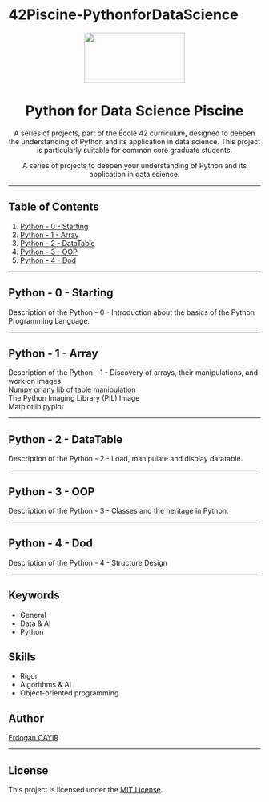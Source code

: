# 42Piscine-PythonforDataScience
<p align="center">
  <img width="200" height="100" src="[https://raw.githubusercontent.com/42-AI/bootcamp_machine-learning/master/assets/42ai_logo.png](https://github.com/erdogancayir/42Piscine-PythonforDataScience/assets/94300378/d7e0eb0f-5dab-4240-97c7-87f96fd0f9ab
)">
</p>
<h1 align="center">Python for Data Science Piscine</h1>

<p align="center">
  A series of projects, part of the École 42 curriculum, designed to deepen the understanding of Python and its application in data science. This project is particularly suitable for common core graduate students.
</p>
<p align="center">
  A series of projects to deepen your understanding of Python and its application in data science.
</p>

<hr/>

## Table of Contents

1. [Python - 0 - Starting](#python-0-starting)
2. [Python - 1 - Array](#python-1-array)
3. [Python - 2 - DataTable](#python-2-datatable)
4. [Python - 3 - OOP](#python-3-oop)
5. [Python - 4 - Dod](#python-4-dod)

<hr/>

## Python - 0 - Starting
Description of the Python - 0 -
Introduction about the basics of the Python Programming Language. 

<hr/>

## Python - 1 - Array
Description of the Python - 1 -
Discovery of arrays, their manipulations, and work on images. <br>
Numpy or any lib of table manipulation<br>
The Python Imaging Library (PIL) Image<br>
Matplotlib pyplot <Br>
<hr/>

## Python - 2 - DataTable
Description of the Python - 2 -
Load, manipulate and display datatable. 
<hr/>

## Python - 3 - OOP
Description of the Python - 3 -
Classes and the heritage in Python. 
<hr/>

## Python - 4 - Dod
Description of the Python - 4 -
Structure Design 
<hr/>

## Keywords

- General
- Data & AI
- Python

## Skills

- Rigor
- Algorithms & AI
- Object-oriented programming

## Author

<a href="https://github.com/erdogancayir">Erdogan CAYIR</a>

<hr/>

## License

This project is licensed under the [MIT License](LICENSE).
